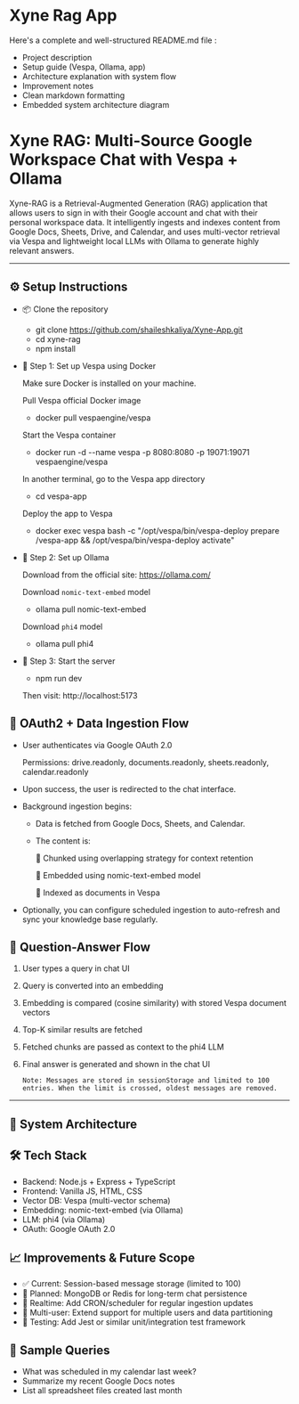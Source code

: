 
# Xyne Rag App

Here's a complete and well-structured README.md file : 

- Project description
- Setup guide (Vespa, Ollama, app)
- Architecture explanation with system flow
- Improvement notes
- Clean markdown formatting
- Embedded system architecture diagram


# Xyne RAG: Multi-Source Google Workspace Chat with Vespa + Ollama

Xyne-RAG is a Retrieval-Augmented Generation (RAG) application that allows users to sign in with their Google account and chat with their personal workspace data. It intelligently ingests and indexes content from Google Docs, Sheets, Drive, and Calendar, and uses multi-vector retrieval via Vespa and lightweight local LLMs with Ollama to generate highly relevant answers.

--------

## ⚙️ Setup Instructions

- 📦 Clone the repository

    - git clone https://github.com/shaileshkaliya/Xyne-App.git
    - cd xyne-rag
    - npm install

- 🐋 Step 1: Set up Vespa using Docker

    Make sure Docker is installed on your machine.

    Pull Vespa official Docker image
    
    - docker pull vespaengine/vespa

    Start the Vespa container
    - docker run -d --name vespa -p 8080:8080 -p 19071:19071 vespaengine/vespa

    In another terminal, go to the Vespa app directory
    - cd vespa-app

    Deploy the app to Vespa
    - docker exec vespa bash -c "/opt/vespa/bin/vespa-deploy prepare /vespa-app && /opt/vespa/bin/vespa-deploy activate"


- 🧠 Step 2: Set up Ollama

    Download from the official site: https://ollama.com/ 
    
    Download `nomic-text-embed` model
    - ollama pull nomic-text-embed

    Download `phi4` model
    - ollama pull phi4

- 🚀 Step 3: Start the server
    - npm run dev

    Then visit: http://localhost:5173


## 🔐 OAuth2 + Data Ingestion Flow
-  User authenticates via Google OAuth 2.0
   
    Permissions: drive.readonly, documents.readonly, sheets.readonly, calendar.readonly

-  Upon success, the user is redirected to the chat interface.

-  Background ingestion begins:

    - Data is fetched from Google Docs, Sheets, and Calendar.

    - The content is:

        🔹 Chunked using overlapping strategy for context retention

        🔹 Embedded using nomic-text-embed model

        🔹 Indexed as documents in Vespa

-  Optionally, you can configure scheduled ingestion to auto-refresh and sync your knowledge base regularly.


## 💬 Question-Answer Flow
1. User types a query in chat UI

2. Query is converted into an embedding

3. Embedding is compared (cosine similarity) with stored Vespa document vectors

4. Top-K similar results are fetched

5. Fetched chunks are passed as context to the phi4 LLM

6. Final answer is generated and shown in the chat UI

    `Note: Messages are stored in sessionStorage and limited to 100 entries. When the limit is crossed, oldest messages are removed.`

----

## 🧩 System Architecture


## 🛠️ Tech Stack

- Backend: Node.js + Express + TypeScript
- Frontend: Vanilla JS, HTML, CSS
- Vector DB: Vespa (multi-vector schema)
- Embedding: nomic-text-embed (via Ollama)
- LLM: phi4 (via Ollama)
- OAuth: Google OAuth 2.0


## 📈 Improvements & Future Scope

- ✅ Current: Session-based message storage (limited to 100)
- 🔄 Planned: MongoDB or Redis for long-term chat persistence
- 🔄 Realtime: Add CRON/scheduler for regular ingestion updates
- 🔄 Multi-user: Extend support for multiple users and data partitioning
- 🧪 Testing: Add Jest or similar unit/integration test framework


## 🧪 Sample Queries

- What was scheduled in my calendar last week?
- Summarize my recent Google Docs notes
- List all spreadsheet files created last month
